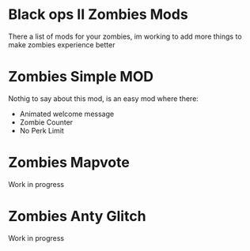 # Black ops II Zombies Mods
There a list of mods for your zombies, im working to add more things to make zombies experience better

# Zombies Simple MOD
Nothig to say about this mod, is an easy mod where there:
 - Animated welcome message
 - Zombie Counter 
 - No Perk Limit
 
 # Zombies Mapvote
 Work in progress
 
 # Zombies Anty Glitch
 Work in progress
